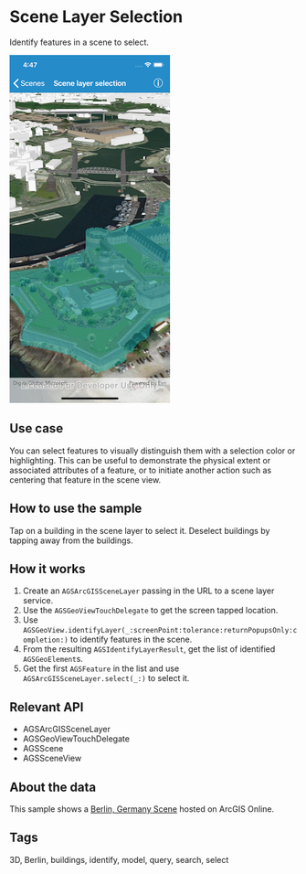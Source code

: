 # Scene Layer Selection

Identify features in a scene to select.

![Scene Layer Selection sample](scene-layer-selection.png)

## Use case

You can select features to visually distinguish them with a selection color or highlighting. This can be useful to demonstrate the physical extent or associated attributes of a feature, or to initiate another action such as centering that feature in the scene view.

## How to use the sample

Tap on a building in the scene layer to select it. Deselect buildings by tapping away from the buildings.

## How it works

1. Create an `AGSArcGISSceneLayer` passing in the URL to a scene layer service.
2. Use the `AGSGeoViewTouchDelegate` to get the screen tapped location.
3. Use `AGSGeoView.identifyLayer(_:screenPoint:tolerance:returnPopupsOnly:completion:)` to identify features in the scene.
4. From the resulting `AGSIdentifyLayerResult`, get the list of identified `AGSGeoElement`s.
5. Get the first `AGSFeature` in the list and use `AGSArcGISSceneLayer.select(_:)` to select it.

## Relevant API

* AGSArcGISSceneLayer
* AGSGeoViewTouchDelegate
* AGSScene
* AGSSceneView

## About the data

This sample shows a [Berlin, Germany Scene](https://www.arcgis.com/home/item.html?id=31874da8a16d45bfbc1273422f772270) hosted on ArcGIS Online.

## Tags

3D, Berlin, buildings, identify, model, query, search, select
